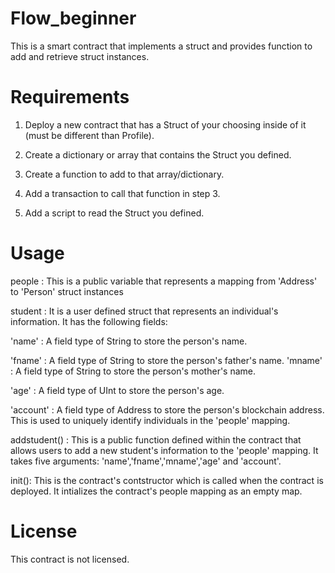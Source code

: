 # Flow_beginner 

This is a smart contract that implements a struct and provides function to add and retrieve struct instances.

# Requirements

1. Deploy a new contract that has a Struct of your choosing inside of it (must be different than Profile).

2. Create a dictionary or array that contains the Struct you defined.

3. Create a function to add to that array/dictionary.

4. Add a transaction to call that function in step 3.

5. Add a script to read the Struct you defined.

# Usage

people : This is a public variable that represents a mapping from 'Address' to 'Person' struct instances

student : It is a user defined struct that represents an individual's information. It has the following fields:

  'name' : A field type of String to store the person's name.
  
  'fname' : A field type of String to store the person's father's name.
  'mname' : A field type of String to store the person's mother's name.
  
  'age' : A field type of UInt to store the person's age.
  
  'account' : A field type of Address to store the person's blockchain address. This is used to uniquely identify individuals in the 'people' mapping.

 addstudent() : This is a public function defined within the contract that allows users to add a new student's information to the 'people' mapping. It takes five 
   arguments: 'name','fname','mname','age' and 'account'. 
   
init(): This is the contract's contstructor which is called when the contract is deployed. It intializes the contract's people mapping as an empty map.

# License

This contract is not licensed.




